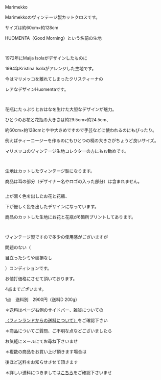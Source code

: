 <link rel="stylesheet" type="text/css" href="/assets/css/styles.css">

Marimekko

Marimekkoのヴィンテージ製カットクロスです。

 サイズは約60cm×約128cm

HUOMENTA（Good Morning）という名前の生地

<img alt="" src="http://blog.cnobi.jp/v1/blog/user/71e35865e9e62f3f9d70420d6124d2ab/1452458875"/>     

 1972年にMaija Isolaがデザインしたものに

1994年Kristina Isolaがアレンジした生地です。

今はマリメッコを離れてしまったクリスティーナの

レアなデザインHuomentaです。

<img alt="" src="http://blog.cnobi.jp/v1/blog/user/71e35865e9e62f3f9d70420d6124d2ab/1452458874"/>  

花瓶にたっぷりとおはなを生けた大胆なデザインが魅力。

ひとつのお花と花瓶の大きさは約29.5cm×約24.5cm、

約60cm×約128cmとやや大きめですので手芸などに使われるのにもぴったり。

例えばティーコージーを作るのにもひとつの柄の大きさがちょうど良いサイズ。

マリメッコのヴィンテージ生地コレクターの方にもお勧めです。

<img alt="" src="http://blog.cnobi.jp/v1/blog/user/71e35865e9e62f3f9d70420d6124d2ab/1452458877"/> 

生地はカットしたヴィンテージ製になります。

商品は耳の部分（デザイナー名やロゴの入った部分）は含まれません。

<img alt="" src="http://blog.cnobi.jp/v1/blog/user/71e35865e9e62f3f9d70420d6124d2ab/1452458878"/> 

上が濃く色を出したお花と花瓶、

下が優しく色を出したデザインになっています。

商品のカットした生地にお花と花瓶が6箇所プリントしてあります。

<img alt="" src="http://blog.cnobi.jp/v1/blog/user/71e35865e9e62f3f9d70420d6124d2ab/1452458879"/>   

ヴィンテージ製ですので多少の使用感がございますが

問題のない（

目立ったシミや破損なし

）コンディションです。

 お値打価格にさせて頂いております。

4点までございます。

1点　送料別　2900円（送料D 200g）

＊送料はページ右側のサイドバー、雑貨についての

[〈フィンランドからの送料について〉](https://dkzakka.github.io/2005/03/31/雑貨について.html)をご確認下さい

＊商品についてご質問、ご不明な点などございましたら

お気軽にメールにてお尋ね下さいませ

＊複数の商品をお買い上げ頂きます場合は 

後ほど送料をお知らせさせて頂きます

＊詳しい送料につきましては[こちら](http://dkzakka.blog.shinobi.jp/Entry/3385/)をご確認下さいませ